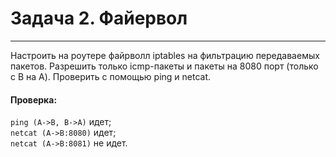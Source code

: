 # Задача 2. Файервол
****

Настроить на роутере файрволл iptables на фильтрацию передаваемых пакетов.
Разрешить только icmp-пакеты и пакеты на 8080 порт (только с B на A). Проверить с помощью ping и netcat.  

#### Проверка:

`ping (A->B, B->A)` идет;  
`netcat (A->B:8080)` идет;  
`netcat (A->B:8081)` не идет.